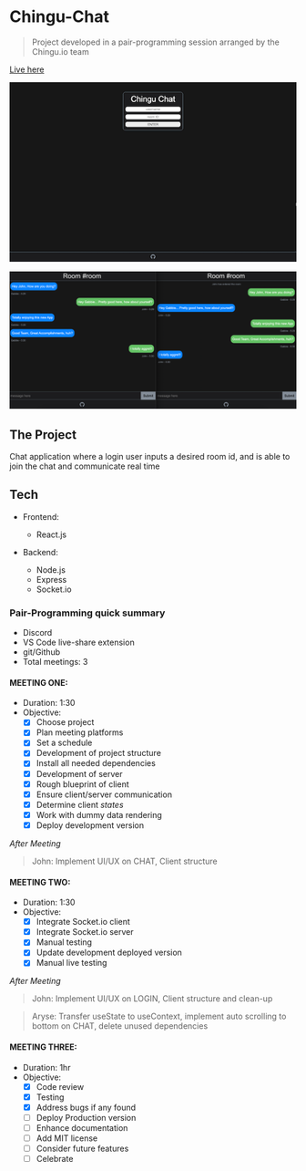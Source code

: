 # Chingu-Chat

> Project developed in a pair-programming session arranged by the Chingu.io team

[Live here](https://chingu-chat.herokuapp.com/)

![Image of Login Page](one.png)

![Image of Chat Room](two.png)

## The Project

Chat application where a login user inputs a desired room id, and is able to join the chat and communicate real time

## Tech

- Frontend:

  - React.js

- Backend:
  - Node.js
  - Express
  - Socket.io

### Pair-Programming quick summary

- Discord
- VS Code live-share extension
- git/Github
- Total meetings: 3

#### MEETING ONE:

- Duration: 1:30
- Objective:
  - [x] Choose project
  - [x] Plan meeting platforms
  - [x] Set a schedule
  - [x] Development of project structure
  - [x] Install all needed dependencies
  - [x] Development of server
  - [x] Rough blueprint of client
  - [x] Ensure client/server communication
  - [x] Determine client _states_
  - [x] Work with dummy data rendering
  - [x] Deploy development version

_After_ _Meeting_

> John: Implement UI/UX on CHAT, Client structure

#### MEETING TWO:

- Duration: 1:30
- Objective:
  - [x] Integrate Socket.io client
  - [x] Integrate Socket.io server
  - [x] Manual testing
  - [x] Update development deployed version
  - [x] Manual live testing

_After_ _Meeting_

> John: Implement UI/UX on LOGIN, Client structure and clean-up

> Aryse: Transfer useState to useContext, implement auto scrolling to bottom on CHAT, delete unused dependencies

#### MEETING THREE:

- Duration: 1hr
- Objective:
  - [x] Code review
  - [x] Testing
  - [x] Address bugs if any found
  - [ ] Deploy Production version
  - [ ] Enhance documentation
  - [ ] Add MIT license
  - [ ] Consider future features
  - [ ] Celebrate
